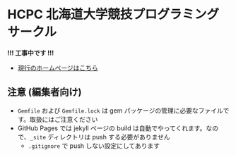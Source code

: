 # HCPC 北海道大学競技プログラミングサークル

**!!! 工事中です !!!**

- [現行のホームページはこちら](http://hcpc.web.fc2.com/)

## 注意 (編集者向け)

- `Gemfile` および `Gemfile.lock` は gem パッケージの管理に必要なファイルです。取扱にはご注意ください
- GitHub Pages では jekyll ページの build は自動でやってくれます。なので、`_site` ディレクトリは push する必要がありません
    - `.gitignore` で push しない設定にしてあります
